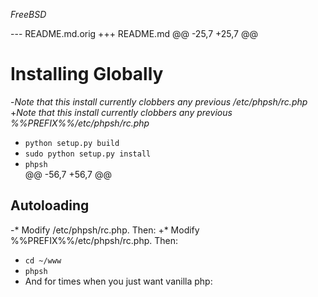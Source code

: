 
$FreeBSD$

--- README.md.orig
+++ README.md
@@ -25,7 +25,7 @@
 
 Installing Globally
 ===================
-_Note that this install currently clobbers any previous /etc/phpsh/rc.php_  
+_Note that this install currently clobbers any previous %%PREFIX%%/etc/phpsh/rc.php_  
 * `python setup.py build`  
 * `sudo python setup.py install`  
 * `phpsh`  
@@ -56,7 +56,7 @@
 
 Autoloading
 -----------
-* Modify /etc/phpsh/rc.php. Then:
+* Modify %%PREFIX%%/etc/phpsh/rc.php. Then:
   * `cd ~/www`  
   * `phpsh`  
 * And for times when you just want vanilla php:
